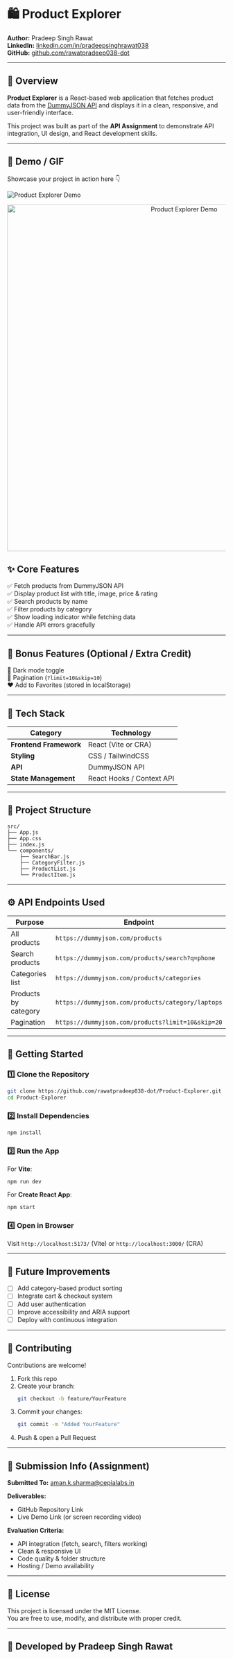 # 🛍️ Product Explorer


**Author:** Pradeep Singh Rawat  
**LinkedIn:** [linkedin.com/in/pradeepsinghrawat038](https://linkedin.com/in/pradeepsinghrawat038)  
**GitHub:** [github.com/rawatpradeep038-dot](https://github.com/rawatpradeep038-dot)

---

## 📘 Overview

**Product Explorer** is a React-based web application that fetches product data from the [DummyJSON API](https://dummyjson.com/) and displays it in a clean, responsive, and user-friendly interface.

This project was built as part of the **API Assignment** to demonstrate API integration, UI design, and React development skills.

---

## 🎥 Demo / GIF

Showcase your project in action here 👇

![Product Explorer Demo](./product-explorer2/demo.gif)
<div align="center">
  <img src="https://raw.githubusercontent.com/rawatpradeep038-dot/Product-Explorer/main/product-explorer2/ezgif.com-video-to-gif-converter%20(2).gif" alt="Product Explorer Demo" width="800"/>
</div>

## ✨ Core Features

✅ Fetch products from DummyJSON API  
✅ Display product list with title, image, price & rating  
✅ Search products by name  
✅ Filter products by category  
✅ Show loading indicator while fetching data  
✅ Handle API errors gracefully  

---

## 🌈 Bonus Features (Optional / Extra Credit)

🌙 Dark mode toggle  
📄 Pagination (`?limit=10&skip=10`)  
❤️ Add to Favorites (stored in localStorage)  

---

## 🧠 Tech Stack

| Category | Technology |
|----------|-----------|
| **Frontend Framework** | React (Vite or CRA) |
| **Styling** | CSS / TailwindCSS |
| **API** | DummyJSON API |
| **State Management** | React Hooks / Context API |


---

## 🧩 Project Structure

```
src/
├── App.js
├── App.css
├── index.js
└── components/
    ├── SearchBar.js
    ├── CategoryFilter.js
    ├── ProductList.js
    └── ProductItem.js
```

---

## ⚙️ API Endpoints Used

| Purpose | Endpoint |
|---------|----------|
| All products | `https://dummyjson.com/products` |
| Search products | `https://dummyjson.com/products/search?q=phone` |
| Categories list | `https://dummyjson.com/products/categories` |
| Products by category | `https://dummyjson.com/products/category/laptops` |
| Pagination | `https://dummyjson.com/products?limit=10&skip=20` |

---

## 🚀 Getting Started

### 1️⃣ Clone the Repository

```bash
git clone https://github.com/rawatpradeep038-dot/Product-Explorer.git
cd Product-Explorer
```

### 2️⃣ Install Dependencies

```bash
npm install
```

### 3️⃣ Run the App

For **Vite**:
```bash
npm run dev
```

For **Create React App**:
```bash
npm start
```

### 4️⃣ Open in Browser

Visit `http://localhost:5173/` (Vite) or `http://localhost:3000/` (CRA)

---

## 🧭 Future Improvements

- [ ] Add category-based product sorting
- [ ] Integrate cart & checkout system
- [ ] Add user authentication
- [ ] Improve accessibility and ARIA support
- [ ] Deploy with continuous integration

---

## 🤝 Contributing

Contributions are welcome!

1. Fork this repo
2. Create your branch:
   ```bash
   git checkout -b feature/YourFeature
   ```
3. Commit your changes:
   ```bash
   git commit -m "Added YourFeature"
   ```
4. Push & open a Pull Request

---

## 📩 Submission Info (Assignment)

**Submitted To:** aman.k.sharma@cepialabs.in

**Deliverables:**
- GitHub Repository Link
- Live Demo Link (or screen recording video)

**Evaluation Criteria:**
- API integration (fetch, search, filters working)
- Clean & responsive UI
- Code quality & folder structure
- Hosting / Demo availability

---

## 📄 License

This project is licensed under the MIT License.  
You are free to use, modify, and distribute with proper credit.

---

## 💫 Developed by Pradeep Singh Rawat
